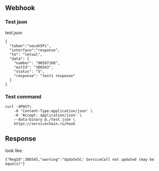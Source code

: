 ## Webhook

### Test json
test.json
```
{
  "token":"oocah5Pi",
  "interface":"response",
  "to": "letual",
  "data": {
    "number": "00597108",
    "extId": "386543",
    "status": "5",
    "response": "test1 response"
  }
}
```

### Test command
```
curl -XPOST\
    -H 'Content-Type:application/json' \
    -H 'Accept: application/json' \
    --data-binary @./test.json \
    https://servicechain.ru/hook
```

## Response
look like:
```
{"ReqId":386545,"warning":"UpdateSC: ServiceCall not updated (may be equals)"}
```

